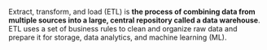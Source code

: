 

Extract, transform, and load (ETL) is **the process of combining data from multiple sources into a large, central repository called a data warehouse**. ETL uses a set of business rules to clean and organize raw data and prepare it for storage, data analytics, and machine learning (ML).